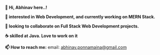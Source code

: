 **👋 Hi, Abhinav here..!**

**👀 interested in Web Development, and currently working on MERN Stack.**

**🌱 looking to collaborate on Full Stack Web Development projects.**

**☕ skilled at Java. Love to work on it**

**📫 How to reach me:**
 email: abhinav.ponnamaina@gmail.com


<!---
AbhinavRaj-7769/AbhinavRaj-7769 is a ✨ special ✨ repository because its `README.md` (this file) appears on your GitHub profile.
You can click the Preview link to take a look at your changes.
--->
